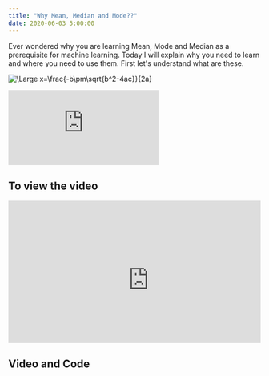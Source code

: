 ```yaml
---
title: "Why Mean, Median and Mode??"
date: 2020-06-03 5:00:00
---
```


Ever wondered why you are learning Mean, Mode and Median as a prerequisite for machine learning. Today I will explain why you need to learn and where you need to use them. First let's understand what are these.

<img src="https://latex.codecogs.com/svg.latex?\Large&space;x=\frac{-b\pm\sqrt{b^2-4ac}}{2a}" title="\Large x=\frac{-b\pm\sqrt{b^2-4ac}}{2a}" />

![\Large x=\frac{-b\pm\sqrt{b^2-4ac}}{2a}](https://latex.codecogs.com/svg.latex?x%3D%5Cfrac%7B-b%5Cpm%5Csqrt%7Bb%5E2-4ac%7D%7D%7B2a%7D)



## To view the video

<div style="position: relative; padding-bottom: 56.25%; height: 0; overflow: hidden;">
  <iframe width="560" height="315" src="https://www.youtube.com/embed/RublDm4J1vY" frameborder="0" allow="accelerometer; autoplay; encrypted-media; gyroscope; picture-in-picture" allowfullscreen></iframe>
</div>

## Video and Code

<a href="https://www.youtube.com/watch?v=RublDm4J1vY"  class="btn btn-info" role="button" target="_blank"> <i class="fa fa-youtube fa-2x" aria-hidden="true"></i></a> <a href="https://github.com/udaykiranreddykondreddy/Code-for-learn-machinelearning/tree/master/hyperparameter_tuning"  class="btn btn-info" role="button" target="_blank"> <i class="fa fa-github fa-2x" aria-hidden="true"></i></a>
